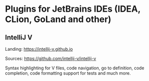 # Plugins for JetBrains IDEs (IDEA, CLion, GoLand and other)

## IntelliJ V

Landing: <https://intellij-v.github.io>

Sources: <https://github.com/intellij-v/intellij-v>

Syntax highlighting for V files, code navigation, go to definition, code completion, code formatting
support for tests and much more.

